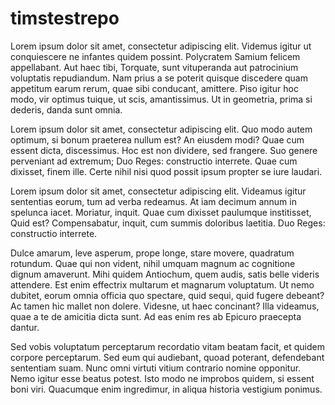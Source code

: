 timstestrepo
============
Lorem ipsum dolor sit amet, consectetur adipiscing elit. Videmus igitur ut conquiescere ne infantes quidem possint. Polycratem Samium felicem appellabant. Aut haec tibi, Torquate, sunt vituperanda aut patrocinium voluptatis repudiandum. Nam prius a se poterit quisque discedere quam appetitum earum rerum, quae sibi conducant, amittere. Piso igitur hoc modo, vir optimus tuique, ut scis, amantissimus. Ut in geometria, prima si dederis, danda sunt omnia. 

Lorem ipsum dolor sit amet, consectetur adipiscing elit. Quo modo autem optimum, si bonum praeterea nullum est? An eiusdem modi? Quae cum essent dicta, discessimus. Hoc est non dividere, sed frangere. Suo genere perveniant ad extremum; Duo Reges: constructio interrete. Quae cum dixisset, finem ille. Certe nihil nisi quod possit ipsum propter se iure laudari.

Lorem ipsum dolor sit amet, consectetur adipiscing elit. Videamus igitur sententias eorum, tum ad verba redeamus. At iam decimum annum in spelunca iacet. Moriatur, inquit. Quae cum dixisset paulumque institisset, Quid est? Compensabatur, inquit, cum summis doloribus laetitia. Duo Reges: constructio interrete. 

Dulce amarum, leve asperum, prope longe, stare movere, quadratum rotundum. Quae qui non vident, nihil umquam magnum ac cognitione dignum amaverunt. Mihi quidem Antiochum, quem audis, satis belle videris attendere. Est enim effectrix multarum et magnarum voluptatum. Ut nemo dubitet, eorum omnia officia quo spectare, quid sequi, quid fugere debeant? Ac tamen hic mallet non dolere. Videsne, ut haec concinant? Illa videamus, quae a te de amicitia dicta sunt. Ad eas enim res ab Epicuro praecepta dantur. 

Sed vobis voluptatum perceptarum recordatio vitam beatam facit, et quidem corpore perceptarum. Sed eum qui audiebant, quoad poterant, defendebant sententiam suam. Nunc omni virtuti vitium contrario nomine opponitur. Nemo igitur esse beatus potest. Isto modo ne improbos quidem, si essent boni viri. Quacumque enim ingredimur, in aliqua historia vestigium ponimus. 

